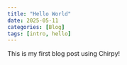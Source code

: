 ```yaml
---
title: "Hello World"
date: 2025-05-11
categories: [Blog]
tags: [intro, hello]
---
```


This is my first blog post using Chirpy!
